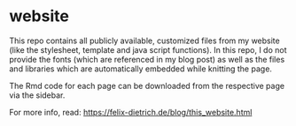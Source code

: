 # website

This repo contains all publicly available, customized files from my website (like the stylesheet, template and java script functions). In this repo, I do not provide the fonts (which are referenced in my blog post) as well as the files and libraries which are automatically embedded while knitting the page.

The Rmd code for each page can be downloaded from the respective page via the sidebar.

For more info, read: https://felix-dietrich.de/blog/this_website.html